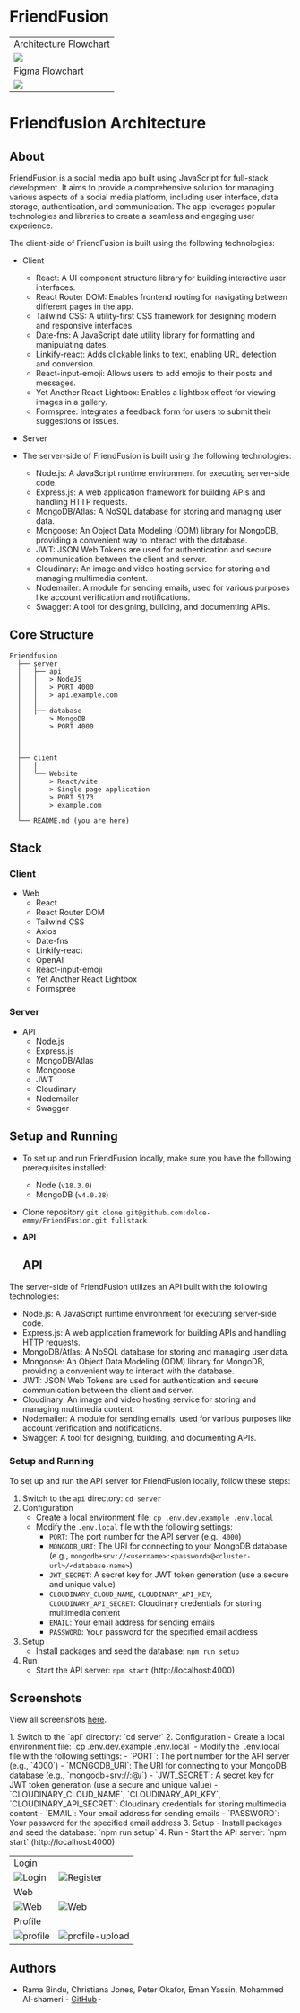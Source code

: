 # FriendFusion

<table>
  <tbody>
    <tr>
      <td colspan="2">Architecture Flowchart</td>
    </tr>
    <tr>
      <td>
      <a href="https://trello.com/1/cards/6447a044c7ecc3ccc06128f9/attachments/64807072a3aabc197e66ca7c/download/FriendFusion_Social_Media.drawio.png"><img src="./client/public/flowchart.png" /></a>
      </td>
    </tr>
    <tr>
      <td colspan="2">Figma Flowchart</td>
    </tr>
      <td>
        <a href="https://www.figma.com/file/RTSxIGkPnyv4BMhFgYlCCh/FriendFusion?type=design&node-id=0-1&t=92cgK3oTDzvvtoQ9-0"><img src="./client/public/Figma-Flowchart.png" /></a>
      </td>
  </tbody>
</table>

# Friendfusion Architecture

## About

FriendFusion is a social media app built using JavaScript for full-stack development. It aims to provide a comprehensive solution for managing various aspects of a social media platform, including user interface, data storage, authentication, and communication. The app leverages popular technologies and libraries to create a seamless and engaging user experience.

The client-side of FriendFusion is built using the following technologies:

-   Client

    -   React: A UI component structure library for building interactive user interfaces.
    -   React Router DOM: Enables frontend routing for navigating between different pages in the app.
    -   Tailwind CSS: A utility-first CSS framework for designing modern and responsive interfaces.
    -   Date-fns: A JavaScript date utility library for formatting and manipulating dates.
    -   Linkify-react: Adds clickable links to text, enabling URL detection and conversion.
    -   React-input-emoji: Allows users to add emojis to their posts and messages.
    -   Yet Another React Lightbox: Enables a lightbox effect for viewing images in a gallery.
    -   Formspree: Integrates a feedback form for users to submit their suggestions or issues.

-   Server

-   The server-side of FriendFusion is built using the following technologies:

    -   Node.js: A JavaScript runtime environment for executing server-side code.
    -   Express.js: A web application framework for building APIs and handling HTTP requests.
    -   MongoDB/Atlas: A NoSQL database for storing and managing user data.
    -   Mongoose: An Object Data Modeling (ODM) library for MongoDB, providing a convenient way to interact with the database.
    -   JWT: JSON Web Tokens are used for authentication and secure communication between the client and server.
    -   Cloudinary: An image and video hosting service for storing and managing multimedia content.
    -   Nodemailer: A module for sending emails, used for various purposes like account verification and notifications.
    -   Swagger: A tool for designing, building, and documenting APIs.

## Core Structure

    Friendfusion
      ├── server
      │   ├── api
      │   │   > NodeJS
      │   │   > PORT 4000
      │   │   > api.example.com
      │   │
      │   ├── database
      │       > MongoDB
      │       > PORT 4000
      │
      │
      │
      ├── client
      │   │
      │   └── Website
      │       > React/vite
      │       > Single page application
      │       > PORT 5173
      │       > example.com
      │
      └── README.md (you are here)

## Stack

### Client

-   Web
    -   React
    -   React Router DOM
    -   Tailwind CSS
    -   Axios
    -   Date-fns
    -   Linkify-react
    -   OpenAI
    -   React-input-emoji
    -   Yet Another React Lightbox
    -   Formspree

### Server

-   API
    -   Node.js
    -   Express.js
    -   MongoDB/Atlas
    -   Mongoose
    -   JWT
    -   Cloudinary
    -   Nodemailer
    -   Swagger

## Setup and Running

-   To set up and run FriendFusion locally, make sure you have the following prerequisites installed:

    -   Node (`v18.3.0`)
    -   MongoDB (`v4.0.28`)

-   Clone repository `git clone git@github.com:dolce-emmy/FriendFusion.git fullstack`

-   **API**

    ## API

The server-side of FriendFusion utilizes an API built with the following technologies:

-   Node.js: A JavaScript runtime environment for executing server-side code.
-   Express.js: A web application framework for building APIs and handling HTTP requests.
-   MongoDB/Atlas: A NoSQL database for storing and managing user data.
-   Mongoose: An Object Data Modeling (ODM) library for MongoDB, providing a convenient way to interact with the database.
-   JWT: JSON Web Tokens are used for authentication and secure communication between the client and server.
-   Cloudinary: An image and video hosting service for storing and managing multimedia content.
-   Nodemailer: A module for sending emails, used for various purposes like account verification and notifications.
-   Swagger: A tool for designing, building, and documenting APIs.

### Setup and Running

To set up and run the API server for FriendFusion locally, follow these steps:

1. Switch to the `api` directory: `cd server`
2. Configuration
    - Create a local environment file: `cp .env.dev.example .env.local`
    - Modify the `.env.local` file with the following settings:
        - `PORT`: The port number for the API server (e.g., `4000`)
        - `MONGODB_URI`: The URI for connecting to your MongoDB database (e.g., `mongodb+srv://<username>:<password>@<cluster-url>/<database-name>`)
        - `JWT_SECRET`: A secret key for JWT token generation (use a secure and unique value)
        - `CLOUDINARY_CLOUD_NAME`, `CLOUDINARY_API_KEY`, `CLOUDINARY_API_SECRET`: Cloudinary credentials for storing multimedia content
        - `EMAIL`: Your email address for sending emails
        - `PASSWORD`: Your password for the specified email address
3. Setup
    - Install packages and seed the database: `npm run setup`
4. Run
    - Start the API server: `npm start` (http://localhost:4000)

## Screenshots

View all screenshots [here](https://github.com/dolce-emmy/FriendFusion/tree/main/client/public).

<table>
  <tbody>
    <tr>
      <td colspan="2">Login</td>
    </tr>
    <tr>1. Switch to the `api` directory: `cd server`
2. Configuration
   - Create a local environment file: `cp .env.dev.example .env.local`
   - Modify the `.env.local` file with the following settings:
     - `PORT`: The port number for the API server (e.g., `4000`)
     - `MONGODB_URI`: The URI for connecting to your MongoDB database (e.g., `mongodb+srv://<username>:<password>@<cluster-url>/<database-name>`)
     - `JWT_SECRET`: A secret key for JWT token generation (use a secure and unique value)
     - `CLOUDINARY_CLOUD_NAME`, `CLOUDINARY_API_KEY`, `CLOUDINARY_API_SECRET`: Cloudinary credentials for storing multimedia content
     - `EMAIL`: Your email address for sending emails
     - `PASSWORD`: Your password for the specified email address
3. Setup
   - Install packages and seed the database: `npm run setup`
4. Run
   - Start the API server: `npm start` (http://localhost:4000)
      <td>
        <img alt="Login" src="./client/public/Login.png" />
      </td>
      <td>
        <img alt="Register" src="./client/public/Register.png" />
      </td>
    </tr>
    <tr>
      <td colspan="2">Web</td>
    </tr>
    <tr>
      <td>
        <img alt="Web" src="./client/public/FriendFusion.png" />
      </td>
      <td>
        <img alt="Web" src="./client/public/FriendFusion-web.png" />
      </td>
    </tr>
    <tr>
      <td colspan="2">Profile</td>
    </tr>
    <tr>
      <td>
        <img alt="profile" src="./client/public/Profile.png" />
      </td>
      <td>
        <img alt="profile-upload" src="./client/public/Profile-upload.png" />
      </td>
    </tr>
  </tbody>
</table>

## Authors

-   Rama Bindu, Christiana Jones, Peter Okafor, Eman Yassin, Mohammed Al-shameri - [GitHub](https://github.com/dolce-emmy/FriendFusion) ·
